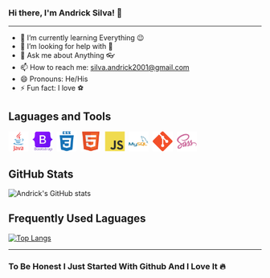 ### Hi there, I'm Andrick Silva! 👋
---
<!-- - 🔭 I’m currently working on ... -->
<!-- - 👯 I’m looking to collaborate on ... -->
- 🌱 I’m currently learning Everything 😉 
- 🤔 I’m looking for help with 🤔
- 💬 Ask me about Anything 👓 
- 📫 How to reach me: silva.andrick2001@gmail.com
- 😄 Pronouns: He/His
- ⚡ Fun fact: I love ⚽

Laguages and Tools
---
<div>
  <img src="https://github.com/devicons/devicon/blob/master/icons/java/java-original-wordmark.svg" title="Java" alt="Java" width="40" height="40"/>&nbsp;
    <img src="https://github.com/devicons/devicon/blob/master/icons/bootstrap/bootstrap-original-wordmark.svg" title="Bootstrap" alt="Bootstrap" width="40" height="40"/>&nbsp;
<!--   <img src="https://github.com/devicons/devicon/blob/master/icons/react/react-original-wordmark.svg" title="React" alt="React" width="40" height="40"/>&nbsp; -->
  <img src="https://github.com/devicons/devicon/blob/master/icons/css3/css3-plain-wordmark.svg"  title="CSS3" alt="CSS" width="40" height="40"/>&nbsp;
  <img src="https://github.com/devicons/devicon/blob/master/icons/html5/html5-original.svg" title="HTML5" alt="HTML" width="40" height="40"/>&nbsp;
  <img src="https://github.com/devicons/devicon/blob/master/icons/javascript/javascript-original.svg" title="JavaScript" alt="JavaScript" width="40" height="40"/>&nbsp;
  <img src="https://github.com/devicons/devicon/blob/master/icons/mysql/mysql-original-wordmark.svg" title="MySQL"  alt="MySQL" width="40" height="40"/>&nbsp;
  <img src="https://github.com/devicons/devicon/blob/master/icons/git/git-plain.svg" title="Git" **alt="Git" width="40" height="40"/>&nbsp;
  <img src="https://github.com/devicons/devicon/blob/master/icons/sass/sass-original.svg" title="sass" **alt="sass" width="40" height="40"/>&nbsp;
</div>

GitHub Stats
---
![Andrick's GitHub stats](https://github-readme-stats.vercel.app/api?username=AndrickSilva&show_icons=true&theme=radical)

Frequently Used Laguages
---
[![Top Langs](https://github-readme-stats.vercel.app/api/top-langs/?username=AndrickSilva&layout=compact&theme=radical)](https://github.com/AndrickSilva/github-readme-stats)

---
### To Be Honest I Just Started With Github And I Love It 🔥

